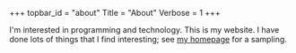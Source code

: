 +++
topbar_id = "about"
Title = "About"
Verbose = 1
+++

I'm interested in programming and technology. This is my website. I have done lots of things that I find interesting; see [my homepage](/) for a sampling.
